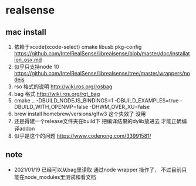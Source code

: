 # realsense 

## mac install 
1. 依赖于xcode(xcode-select) cmake libusb pkg-config https://github.com/IntelRealSense/librealsense/blob/master/doc/installation_osx.md
2. 似乎只支持node 10 https://github.com/IntelRealSense/librealsense/tree/master/wrappers/nodejs
3. rso 格式的说明 http://wiki.ros.org/rosbag
4. bag 格式 http://wiki.ros.org/rqt_bag
5. cmake .. -DBUILD_NODEJS_BINDINGS=1 -DBUILD_EXAMPLES=true -DBUILD_WITH_OPENMP=false -DHWM_OVER_XU=false
6. brew install homebrew/versions/glfw3 这个失效了 没用
7. 还是得建一个release文件夹在build下 把编译结果的dylib放进去 才能正确编译addon
8. 似乎是这个的问题 https://www.codenong.com/33991581/

## note 
- 2021/01/19 已经可以从bag里读取 通过node wrapper 操作了， 不过目前只能在node_modules里测试和看文档